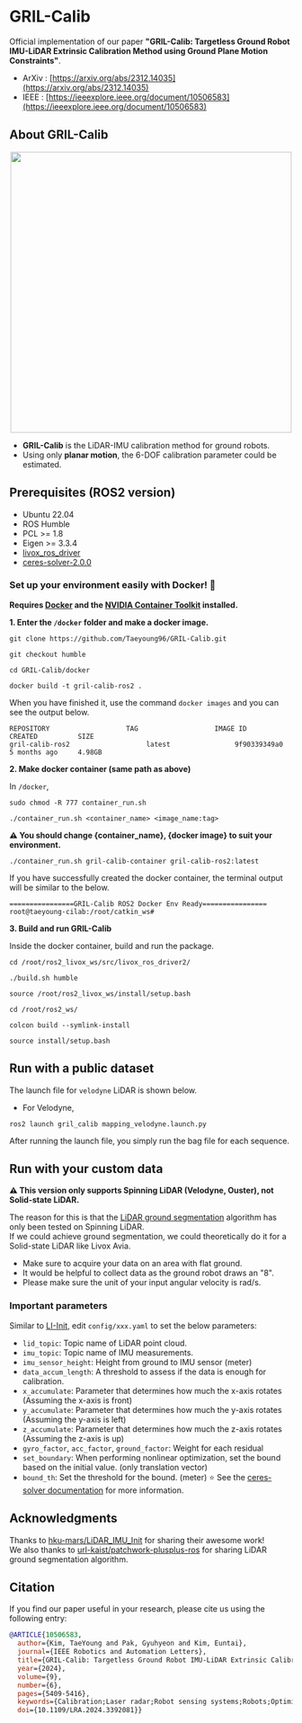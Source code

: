 # GRIL-Calib
Official implementation of our paper **"GRIL-Calib: Targetless Ground Robot IMU-LiDAR Extrinsic Calibration Method using Ground Plane Motion Constraints"**.  

- ArXiv : [https://arxiv.org/abs/2312.14035](https://arxiv.org/abs/2312.14035)  
- IEEE : [https://ieeexplore.ieee.org/document/10506583](https://ieeexplore.ieee.org/document/10506583)  

## About GRIL-Calib
<p align="center"><img src="./figs/GRIL-Calib-overview.png" width = "500" ></p>  

- **GRIL-Calib** is the LiDAR-IMU calibration method for ground robots.
- Using only **planar motion**, the 6-DOF calibration parameter could be estimated.

## Prerequisites (ROS2 version)
- Ubuntu 22.04
- ROS Humble
- PCL >= 1.8
- Eigen >= 3.3.4
- [livox_ros_driver](https://github.com/Livox-SDK/livox_ros_driver)
- [ceres-solver-2.0.0](http://ceres-solver.org/installation.html#linux)

### Set up your environment easily with Docker!  🐳  

**Requires [Docker](https://www.docker.com/) and the [NVIDIA Container Toolkit](https://docs.nvidia.com/datacenter/cloud-native/container-toolkit/latest/install-guide.html) installed.**

**1. Enter the `/docker` folder and make a docker image.**
```
git clone https://github.com/Taeyoung96/GRIL-Calib.git
```
```
git checkout humble
```
```
cd GRIL-Calib/docker
```
```
docker build -t gril-calib-ros2 .
```

When you have finished it, use the command `docker images` and you can see the output below.
```
REPOSITORY                   TAG                   IMAGE ID         CREATED          SIZE
gril-calib-ros2                   latest                9f90339349a0     5 months ago     4.98GB
```

**2. Make docker container (same path as above)**

In `/docker`,  
```
sudo chmod -R 777 container_run.sh
```
```
./container_run.sh <container_name> <image_name:tag>
```
**:warning: You should change {container_name}, {docker image} to suit your environment.**  

```
./container_run.sh gril-calib-container gril-calib-ros2:latest 
```

If you have successfully created the docker container, the terminal output will be similar to the below.
```
================GRIL-Calib ROS2 Docker Env Ready================
root@taeyoung-cilab:/root/catkin_ws#
```

**3. Build and run GRIL-Calib**

Inside the docker container, build and run the package.  
```
cd /root/ros2_livox_ws/src/livox_ros_driver2/
```
```
./build.sh humble
```
```
source /root/ros2_livox_ws/install/setup.bash 
```
```
cd /root/ros2_ws/
```
```
colcon build --symlink-install
```
```
source install/setup.bash
```

## Run with a public dataset  

The launch file for `velodyne` LiDAR is shown below.

- For Velodyne,
```
ros2 launch gril_calib mapping_velodyne.launch.py
```

After running the launch file, you simply run the bag file for each sequence.  

## Run with your custom data

**:warning: This version only supports Spinning LiDAR (Velodyne, Ouster), not Solid-state LiDAR.**  

The reason for this is that the [LiDAR ground segmentation](https://github.com/url-kaist/patchwork-plusplus-ros) algorithm has only been tested on Spinning LiDAR.  
If we could achieve ground segmentation, we could theoretically do it for a Solid-state LiDAR like Livox Avia.   

- Make sure to acquire your data on an area with flat ground.
- It would be helpful to collect data as the ground robot draws an "8".
- Please make sure the unit of your input angular velocity is rad/s.

### Important parameters

Similar to [LI-Init](https://github.com/hku-mars/LiDAR_IMU_Init), edit `config/xxx.yaml` to set the below parameters:  

- `lid_topic`: Topic name of LiDAR point cloud.
- `imu_topic`: Topic name of IMU measurements.
- `imu_sensor_height`: Height from ground to IMU sensor (meter)
- `data_accum_length`: A threshold to assess if the data is enough for calibration.
- `x_accumulate`: Parameter that determines how much the x-axis rotates (Assuming the x-axis is front)
- `y_accumulate`: Parameter that determines how much the y-axis rotates (Assuming the y-axis is left)
- `z_accumulate`: Parameter that determines how much the z-axis rotates (Assuming the z-axis is up)
- `gyro_factor`, `acc_factor`, `ground_factor`: Weight for each residual
- `set_boundary`: When performing nonlinear optimization, set the bound based on the initial value. (only translation vector)
- `bound_th`: Set the threshold for the bound. (meter) ⭐️  See the [ceres-solver documentation](http://ceres-solver.org/nnls_modeling.html#_CPPv4N5ceres7Problem22SetParameterUpperBoundEPdid) for more information.

## Acknowledgments  

Thanks to [hku-mars/LiDAR_IMU_Init](https://github.com/hku-mars/LiDAR_IMU_Init) for sharing their awesome work!  
We also thanks to [url-kaist/patchwork-plusplus-ros](https://github.com/url-kaist/patchwork-plusplus-ros) for sharing LiDAR ground segmentation algorithm.  

## Citation

If you find our paper useful in your research, please cite us using the following entry:  
```BibTeX
@ARTICLE{10506583,
  author={Kim, TaeYoung and Pak, Gyuhyeon and Kim, Euntai},
  journal={IEEE Robotics and Automation Letters}, 
  title={GRIL-Calib: Targetless Ground Robot IMU-LiDAR Extrinsic Calibration Method Using Ground Plane Motion Constraints}, 
  year={2024},
  volume={9},
  number={6},
  pages={5409-5416},
  keywords={Calibration;Laser radar;Robot sensing systems;Robots;Optimization;Odometry;Vectors;Calibration and identification;sensor fusion},
  doi={10.1109/LRA.2024.3392081}}

```


